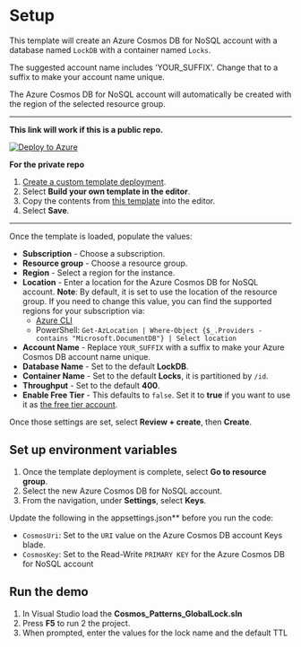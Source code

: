 # Setup

This template will create an Azure Cosmos DB for NoSQL account with a database named `LockDB` with a container named `Locks`.

The suggested account name includes 'YOUR_SUFFIX'. Change that to a suffix to make your account name unique.

The Azure Cosmos DB for NoSQL account will automatically be created with the region of the selected resource group.

---

**This link will work if this is a public repo.**

[![Deploy to Azure](https://aka.ms/deploytoazurebutton)](https://portal.azure.com/#create/Microsoft.Template/uri/https%3A%2F%2Fgithub.com%2FAzureCosmosDB%2Fdesign-patterns%2Ftree%2Fmain%2Fdistributed-lock%2Fsource%2Fazuredeploy.json)

**For the private repo**

1. [Create a custom template deployment](https://portal.azure.com/#create/Microsoft.Template/).
2. Select **Build your own template in the editor**.
3. Copy the contents from [this template](azuredeploy.json) into the editor.
4. Select **Save**.

---

Once the template is loaded, populate the values:

- **Subscription** - Choose a subscription.
- **Resource group** - Choose a resource group.
- **Region** - Select a region for the instance.
- **Location** - Enter a location for the Azure Cosmos DB for NoSQL account. **Note**: By default, it is set to use the location of the resource group. If you need to change this value, you can find the supported regions for your subscription via:
  - [Azure CLI](https://learn.microsoft.com/cli/azure/account?view=azure-cli-latest#az-account-list-locations)
  - PowerShell: `Get-AzLocation | Where-Object {$_.Providers -contains "Microsoft.DocumentDB"} | Select location`
- **Account Name** - Replace `YOUR_SUFFIX` with a suffix to make your Azure Cosmos DB account name unique.
- **Database Name** - Set to the default **LockDB**.
- **Container Name** - Set to  the default **Locks**, it is partitioned by `/id`.
- **Throughput** - Set to the default **400**.
- **Enable Free Tier** - This defaults to `false`. Set it to **true** if you want to use it as [the free tier account](https://learn.microsoft.com/azure/cosmos-db/free-tier).

Once those settings are set, select **Review + create**, then **Create**.

## Set up environment variables

1. Once the template deployment is complete, select **Go to resource group**.
2. Select the new Azure Cosmos DB for NoSQL account.
3. From the navigation, under **Settings**, select **Keys**.

Update the  following in the appsettings.json** before you run the code:

- `CosmosUri`: Set to the `URI` value on the Azure Cosmos DB account Keys blade.
- `CosmosKey`: Set to the Read-Write `PRIMARY KEY` for the Azure Cosmos DB for NoSQL account

## Run the demo

1. In Visual Studio load the **Cosmos_Patterns_GlobalLock.sln**
2. Press **F5**  to run 2  the project.
3. When prompted, enter the values for the lock name and the default TTL
